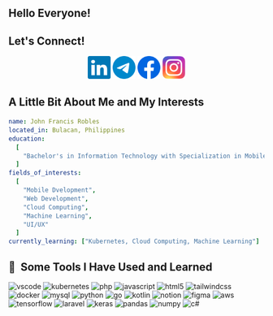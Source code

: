 ## Hello Everyone!
<h2>Let's Connect!</h2>
<p align="center" >
  <a href=""><img src="https://raw.githubusercontent.com/CLorant/readme-social-icons/main/large/filled/linkedin.svg" alt="linkedin" width="45" height="45"/></a>
  <a href=""><img src="https://raw.githubusercontent.com/CLorant/readme-social-icons/main/large/filled/telegram.svg" alt="telegram" width="45" height="45"/></a>
  <a href=""><img src="https://raw.githubusercontent.com/CLorant/readme-social-icons/main/large/filled/facebook.svg" alt="facebook" width="45" height="45"/></a>
  <a href=""><img src="https://raw.githubusercontent.com/CLorant/readme-social-icons/main/large/filled/instagram.svg" alt="instagram" width="45" height="45"/></a>
</p>

<!--
**zeppyyyy/zeppyyyy** is a ✨ _special_ ✨ repository because its `README.md` (this file) appears on your GitHub profile.

Here are some ideas to get you started:

- 🔭 I’m currently working on ...
- 🌱 I’m currently learning ...
- 👯 I’m looking to collaborate on ...
- 🤔 I’m looking for help with ...
- 💬 Ask me about ...
- 📫 How to reach me: ...
- 😄 Pronouns: ...
- ⚡ Fun fact: ...
-->
## A Little Bit About Me and My Interests
```yaml
name: John Francis Robles
located_in: Bulacan, Philippines
education:
  [
    "Bachelor's in Information Technology with Specialization in Mobile and Web Application"
  ]
fields_of_interests:
  [
    "Mobile Dvelopment",
    "Web Development",
    "Cloud Computing",
    "Machine Learning",
    "UI/UX"
  ]
currently_learning: ["Kubernetes, Cloud Computing, Machine Learning"]
```
<h2> 🚀 &nbsp;Some Tools I Have Used and Learned</h2>
<p align="left">
  <img src="https://cdn.jsdelivr.net/gh/devicons/devicon/icons/vscode/vscode-original.svg" alt="vscode" width="45" height="45"/>
  <img src="https://cdn.jsdelivr.net/gh/devicons/devicon@latest/icons/kubernetes/kubernetes-original-wordmark.svg" alt="kubernetes" width="45" height="45"/>
  <img src="https://cdn.jsdelivr.net/gh/devicons/devicon/icons/php/php-original.svg" alt="php" width="45" height="45"/>
  <img src="https://cdn.jsdelivr.net/gh/devicons/devicon@latest/icons/javascript/javascript-original.svg"  alt="javascript" width="45" height="45"/>
  <img src="https://cdn.jsdelivr.net/gh/devicons/devicon@latest/icons/html5/html5-original.svg"  alt="html5" width="45" height="45"/>
  <img src="https://cdn.jsdelivr.net/gh/devicons/devicon@latest/icons/tailwindcss/tailwindcss-original.svg" alt="tailwindcss" width="45" height="45"/>
  <img src="https://cdn.jsdelivr.net/gh/devicons/devicon@latest/icons/docker/docker-plain-wordmark.svg" alt="docker" width="45" height="45"/>
  <img src="https://cdn.jsdelivr.net/gh/devicons/devicon@latest/icons/mysql/mysql-original-wordmark.svg" alt="mysql" width="45" height="45"/>
  <img src="https://cdn.jsdelivr.net/gh/devicons/devicon@latest/icons/python/python-original.svg" alt="python" width="45" height="45"/>
  <img src="https://cdn.jsdelivr.net/gh/devicons/devicon@latest/icons/go/go-original-wordmark.svg" alt="go" width="45" height="45"/>
  <img src="https://cdn.jsdelivr.net/gh/devicons/devicon@latest/icons/kotlin/kotlin-original.svg" alt="kotlin" width="45" height="45"/>
  <img src="https://cdn.jsdelivr.net/gh/devicons/devicon@latest/icons/notion/notion-original.svg" alt="notion" width="45" height="45"/>
  <img src="https://cdn.jsdelivr.net/gh/devicons/devicon@latest/icons/figma/figma-original.svg" alt="figma" width="45" height="45"/>
  <img src="https://cdn.jsdelivr.net/gh/devicons/devicon@latest/icons/amazonwebservices/amazonwebservices-plain-wordmark.svg" alt="aws" width="45" height="45"/>
  <img src="https://cdn.jsdelivr.net/gh/devicons/devicon@latest/icons/tensorflow/tensorflow-original.svg" alt="tensorflow" width="45" height="45"/>
  <img src="https://cdn.jsdelivr.net/gh/devicons/devicon@latest/icons/laravel/laravel-original-wordmark.svg" alt="laravel" width="45" height="45"/>
  <img src="https://cdn.jsdelivr.net/gh/devicons/devicon@latest/icons/keras/keras-original.svg" alt="keras" width="45" height="45"/>
  <img src="https://cdn.jsdelivr.net/gh/devicons/devicon@latest/icons/pandas/pandas-original.svg" alt="pandas" width="45" height="45"/>
  <img src="https://cdn.jsdelivr.net/gh/devicons/devicon@latest/icons/numpy/numpy-original.svg" alt="numpy" width="45" height="45"/>
  <img src="https://cdn.jsdelivr.net/gh/devicons/devicon@latest/icons/csharp/csharp-original.svg" alt="c#" width="45" height="45"/>
</p>

